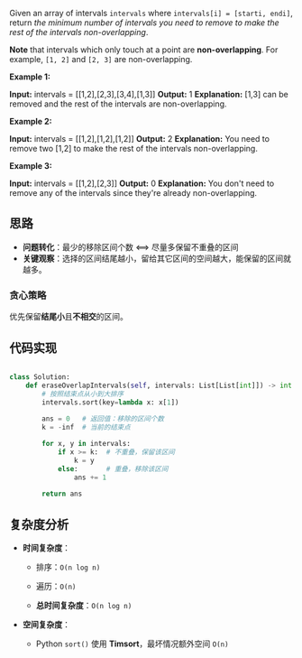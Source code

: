 Given an array of intervals `intervals` where `intervals[i] = [starti, endi]`, return _the minimum number of intervals you need to remove to make the rest of the intervals non-overlapping_.

**Note** that intervals which only touch at a point are **non-overlapping**. For example, `[1, 2]` and `[2, 3]` are non-overlapping.

**Example 1:**

**Input:** intervals = [[1,2],[2,3],[3,4],[1,3]]
**Output:** 1
**Explanation:** [1,3] can be removed and the rest of the intervals are non-overlapping.

**Example 2:**

**Input:** intervals = [[1,2],[1,2],[1,2]]
**Output:** 2
**Explanation:** You need to remove two [1,2] to make the rest of the intervals non-overlapping.

**Example 3:**

**Input:** intervals = [[1,2],[2,3]]
**Output:** 0
**Explanation:** You don't need to remove any of the intervals since they're already non-overlapping.

## 思路
- **问题转化**：最少的移除区间个数 ⟺ 尽量多保留不重叠的区间  
- **关键观察**：选择的区间结尾越小，留给其它区间的空间越大，能保留的区间就越多。

### 贪心策略
优先保留**结尾小**且**不相交**的区间。

## 代码实现
```python

class Solution:
    def eraseOverlapIntervals(self, intervals: List[List[int]]) -> int:
        # 按照结束点从小到大排序
        intervals.sort(key=lambda x: x[1])
        
        ans = 0   # 返回值：移除的区间个数
        k = -inf  # 当前的结束点

        for x, y in intervals:
            if x >= k:  # 不重叠，保留该区间
                k = y
            else:       # 重叠，移除该区间
                ans += 1
        
        return ans
````

## 复杂度分析

- **时间复杂度**：
    
    - 排序：`O(n log n)`
        
    - 遍历：`O(n)`
        
    - **总时间复杂度**：`O(n log n)`
        
- **空间复杂度**：
    
    - Python `sort()` 使用 **Timsort**，最坏情况额外空间 `O(n)`
        
